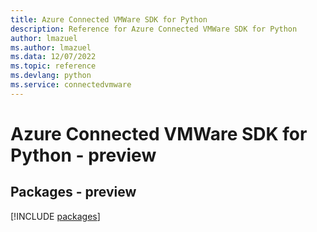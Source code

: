 ```yaml
---
title: Azure Connected VMWare SDK for Python
description: Reference for Azure Connected VMWare SDK for Python
author: lmazuel
ms.author: lmazuel
ms.data: 12/07/2022
ms.topic: reference
ms.devlang: python
ms.service: connectedvmware
---
```

# Azure Connected VMWare SDK for Python - preview
## Packages - preview
[!INCLUDE [packages](connected-vmware-index.md)]